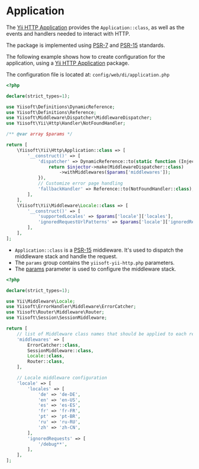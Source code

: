 # Application

The [Yii HTTP Application](https://github.com/yiisoft/yii-http) provides the `Application::class`, as well as the events
and handlers needed to interact with HTTP.

The package is implemented using [PSR-7](https://www.php-fig.org/psr/psr-7/) and [PSR-15](https://www.php-fig.org/psr/psr-15/)
standards.

The following example shows how to create configuration for the application, using a [Yii HTTP Application](https://github.com/yiisoft/yii-http)
package.

The configuration file is located at: `config/web/di/application.php`

```php
<?php

declare(strict_types=1);

use Yiisoft\Definitions\DynamicReference;
use Yiisoft\Definitions\Reference;
use Yiisoft\Middleware\Dispatcher\MiddlewareDispatcher;
use Yiisoft\Yii\Http\Handler\NotFoundHandler;

/** @var array $params */

return [
    \Yiisoft\Yii\Http\Application::class => [
        '__construct()' => [
            'dispatcher' => DynamicReference::to(static function (Injector $injector) use ($params) {
                return $injector->make(MiddlewareDispatcher::class)
                    ->withMiddlewares($params['middlewares']);
            }),
            // Customize error page handling
            'fallbackHandler' => Reference::to(NotFoundHandler::class),
        ],
    ],
    \Yiisoft\Yii\Middleware\Locale::class => [
        '__construct()' => [
            'supportedLocales' => $params['locale']['locales'],
            'ignoredRequestUrlPatterns' => $params['locale']['ignoredRequests'],
        ],
    ],
];
```

- `Application::class` is a [PSR-15](https://www.php-fig.org/psr/psr-15/) middleware. It's used to dispatch the
middleware stack and handle the request.
- The `params` group contains the `yiisoft-yii-http.php` parameters.
- The [params](https://github.com/yii3-extensions/app/blob/main/config/web/params.php) parameter is used to configure
the middleware stack. 

```php
<?php

declare(strict_types=1);

use Yii\Middleware\Locale;
use Yiisoft\ErrorHandler\Middleware\ErrorCatcher;
use Yiisoft\Router\Middleware\Router;
use Yiisoft\Session\SessionMiddleware;

return [
    // list of Middleware class names that should be applied to each request.
    'middlewares' => [
        ErrorCatcher::class,
        SessionMiddleware::class,
        Locale::class,
        Router::class,
    ],

    // Locale middleware configuration
    'locale' => [
        'locales' => [
            'de' => 'de-DE',
            'en' => 'en-US',
            'es' => 'es-ES',
            'fr' => 'fr-FR',
            'pt' => 'pt-BR',
            'ru' => 'ru-RU',
            'zh' => 'zh-CN',
        ],
        'ignoredRequests' => [
            '/debug**',
        ],
    ],
];
```
